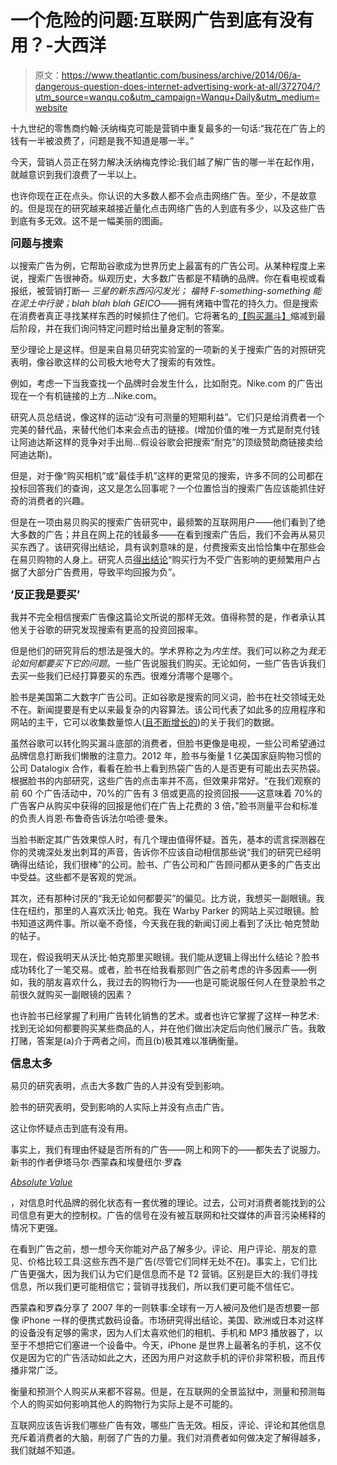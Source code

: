 # 一个危险的问题:互联网广告到底有没有用？-大西洋

> 原文：<https://www.theatlantic.com/business/archive/2014/06/a-dangerous-question-does-internet-advertising-work-at-all/372704/?utm_source=wanqu.co&utm_campaign=Wanqu+Daily&utm_medium=website>



十九世纪的零售商约翰·沃纳梅克可能是营销中重复最多的一句话:“我花在广告上的钱有一半被浪费了，问题是我不知道是哪一半。”

今天，营销人员正在努力解决沃纳梅克悖论:我们越了解广告的哪一半在起作用，就越意识到我们浪费了一半以上。

也许你现在正在点头。你认识的大多数人都不会点击网络广告。至少，不是故意的。但是现在的研究越来越接近量化点击网络广告的人到底有多少，以及这些广告到底有多无效。这不是一幅美丽的图画。

**<big>问题与搜索</big>**

以搜索广告为例，它帮助谷歌成为世界历史上最富有的广告公司。从某种程度上来说，搜索广告很神奇。纵观历史，大多数广告都是不精确的品牌。你在看电视或看报纸，被营销打断— *三星的新东西闪闪发光；* *福特 F-something-something 能在泥土中行驶；blah blah blah GEICO*——拥有烤箱中雪花的持久力。但是搜索在消费者真正寻找某样东西的时候抓住了他们。它将著名的[【购买漏斗】](http://en.wikipedia.org/wiki/Purchase_funnel)缩减到最后阶段，并在我们询问特定问题时给出量身定制的答案。

至少理论上是这样。但是来自易贝研究实验室的一项新的关于搜索广告的对照研究表明，像谷歌这样的公司极大地夸大了搜索的有效性。

例如，考虑一下当我查找一个品牌时会发生什么，比如耐克。Nike.com 的广告出现在一个有机链接的上方...Nike.com。

研究人员总结说，像这样的运动“没有可测量的短期利益”。它们只是给消费者一个完美的替代品，来替代他们本来会点击的链接。(增加价值的唯一方式是耐克付钱让阿迪达斯这样的竞争对手出局...假设谷歌会把搜索“耐克”的顶级赞助商链接卖给阿迪达斯)。

但是，对于像“购买相机”或“最佳手机”这样的更常见的搜索，许多不同的公司都在投标回答我们的查询，这又是怎么回事呢？一个位置恰当的搜索广告应该能抓住好奇的消费者的兴趣。

但是在一项由易贝购买的搜索广告研究中，最频繁的互联网用户——他们看到了绝大多数的广告；并且在网上花的钱最多——在看到搜索广告后，我们不会再从易贝买东西了。该研究得出结论，具有讽刺意味的是，付费搜索支出恰恰集中在那些会在易贝购物的人身上。研究人员[得出结论](http://www.nber.org/papers/w20171)“购买行为不受广告影响的更频繁用户占据了大部分广告费用，导致平均回报为负”。

**<big>‘反正我是要买’</big>**

我并不完全相信搜索广告像这篇论文所说的那样无效。值得称赞的是，作者承认其他关于谷歌的研究发现搜索有更高的投资回报率。

但是他们的研究背后的想法是强大的。学术界称之为*内生性*。我们可以称之为*我无论如何都要买下它的问题*。一些广告说服我们购买。无论如何，一些广告告诉我们去买一些我们已经打算要买的东西。很难分清哪个是哪个。

脸书是美国第二大数字广告公司。正如谷歌是搜索的同义词，脸书在社交领域无处不在。新闻提要是有史以来最复杂的内容算法。该公司代表了如此多的应用程序和网站的主干，它可以收集数量惊人([且不断增长的](https://www.theatlantic.com/technology/archive/2014/06/facebook-is-expanding-the-way-it-tracks-you-and-your-data/372641/))的关于我们的数据。

虽然谷歌可以转化购买漏斗底部的消费者，但脸书更像是电视，一些公司希望通过品牌信息打断我们懒散的注意力。2012 年，脸书与衡量 1 亿美国家庭购物习惯的公司 Datalogix 合作，看看在脸书上看到热袋广告的人是否更有可能出去买热袋。根据脸书的内部研究，这些广告的点击率并不高，但效果非常好。“在我们观察的前 60 个广告活动中，70%的广告有 3 倍或更高的投资回报——这意味着 70%的广告客户从购买中获得的回报是他们在广告上花费的 3 倍，”脸书测量平台和标准的负责人肖恩·布鲁奇告诉法尔哈德·曼朱。

当脸书断定其广告效果惊人时，有几个理由值得怀疑。首先，基本的谎言探测器在你的灵魂深处发出刺耳的声音，告诉你不应该自动相信那些说“我们的研究已经明确得出结论，我们很棒”的公司。脸书、广告公司和广告顾问都从更多的广告支出中受益。这些都不是客观的党派。

其次，还有那种讨厌的“我无论如何都要买”的偏见。比方说，我想买一副眼镜。我住在纽约，那里的人喜欢沃比·帕克。我在 Warby Parker 的网站上买过眼镜。脸书知道这两件事。所以毫不奇怪，今天我在我的新闻订阅上看到了沃比·帕克赞助的帖子。

现在，假设我明天从沃比·帕克那里买眼镜。我们能从逻辑上得出什么结论？脸书成功转化了一笔交易。或者，脸书在给我看那则广告之前考虑的许多因素——例如，我的朋友喜欢什么，我过去的购物行为——也是可能说服任何人在登录脸书之前很久就购买一副眼镜的因素？

也许脸书已经掌握了利用广告转化销售的艺术。或者也许它掌握了这样一种艺术:找到无论如何都要购买某些商品的人，并在他们做出决定后向他们展示广告。我敢打赌，答案是(a)介于两者之间，而且(b)极其难以准确衡量。

<big>**信息太多**</big>

易贝的研究表明，点击大多数广告的人并没有受到影响。

脸书的研究表明，受到影响的人实际上并没有点击广告。

这让你怀疑点击到底有没有用。

事实上，我们有理由怀疑是否所有的广告——网上和网下的——都失去了说服力。新书的作者伊塔马尔·西蒙森和埃曼纽尔·罗森

[*Absolute Value*](http://www.gsb.stanford.edu/news/headlines/itamar-simonson-emanuel-rosen-how-digital-age-rewriting-rule-book-consumer-behavior)

，对信息时代品牌的弱化状态有一套优雅的理论。过去，公司对消费者能找到的公司信息有更大的控制权。广告的信号在没有被互联网和社交媒体的声音污染稀释的情况下更强。

在看到广告之前，想一想今天你能对产品了解多少。评论、用户评论、朋友的意见、价格比较工具:这些东西不是广告(尽管它们同样无处不在)。事实上，它们比广告更强大，因为我们认为它们是信息而不是 T2 营销。区别是巨大的:我们寻找信息，所以我们更可能相信它；营销寻找我们，所以我们更可能不信任它。

西蒙森和罗森分享了 2007 年的一则轶事:全球有一万人被问及他们是否想要一部像 iPhone 一样的便携式数码设备。市场研究得出结论，美国、欧洲或日本对这样的设备没有足够的需求，因为人们太喜欢他们的相机、手机和 MP3 播放器了，以至于不想把它们塞进一个设备中。今天，iPhone 是世界上最著名的手机，这不仅仅是因为它的广告活动如此之大，还因为用户对这款手机的评价非常积极，而且传播非常广泛。

衡量和预测个人购买从来都不容易。但是，在互联网的全景监狱中，测量和预测每个人的购买如何影响其他人的购物行为实际上是不可能的。

互联网应该告诉我们哪些广告有效，哪些广告无效。相反，评论、评论和其他信息充斥着消费者的大脑，削弱了广告的力量。我们对消费者如何做决定了解得越多，我们就越不知道。

